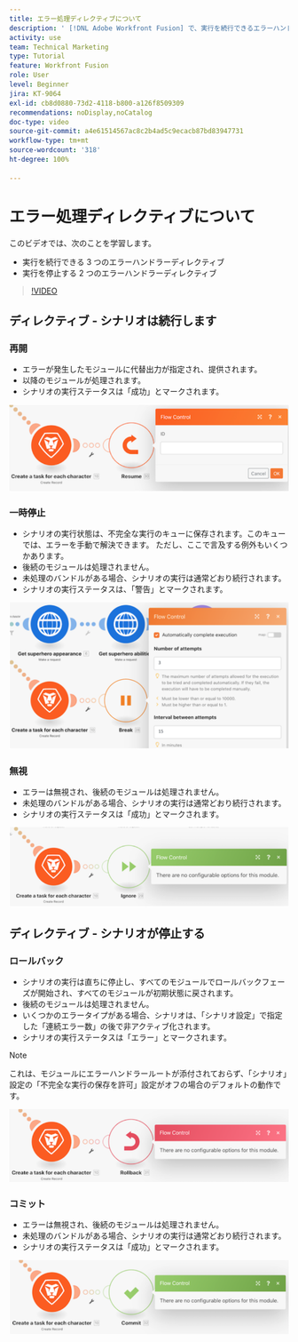 ```yaml
---
title: エラー処理ディレクティブについて
description: ' [!DNL Adobe Workfront Fusion] で、実行を続行できるエラーハンドラーディレクティブと、実行を停止するエラーハンドラーディレクティブについて説明します。'
activity: use
team: Technical Marketing
type: Tutorial
feature: Workfront Fusion
role: User
level: Beginner
jira: KT-9064
exl-id: cb8d0880-73d2-4118-b800-a126f8509309
recommendations: noDisplay,noCatalog
doc-type: video
source-git-commit: a4e61514567ac8c2b4ad5c9ecacb87bd83947731
workflow-type: tm+mt
source-wordcount: '318'
ht-degree: 100%

---
```


# エラー処理ディレクティブについて

このビデオでは、次のことを学習します。

* 実行を続行できる 3 つのエラーハンドラーディレクティブ
* 実行を停止する 2 つのエラーハンドラーディレクティブ

>[!VIDEO](https://video.tv.adobe.com/v/335305/?quality=12&learn=on)

## ディレクティブ - シナリオは続行します

### 再開

* エラーが発生したモジュールに代替出力が指定され、提供されます。
* 以降のモジュールが処理されます。
* シナリオの実行ステータスは「成功」とマークされます。

![再開ディレクティブの画像](assets/troubleshooting-and-error-handling-2.png)

### 一時停止

* シナリオの実行状態は、不完全な実行のキューに保存されます。このキューでは、エラーを手動で解決できます。 ただし、ここで言及する例外もいくつかあります。
* 後続のモジュールは処理されません。
* 未処理のバンドルがある場合、シナリオの実行は通常どおり続行されます。
* シナリオの実行ステータスは、「警告」とマークされます。

![一時停止ディレクティブの画像](assets/troubleshooting-and-error-handling-3.png)

### 無視

* エラーは無視され、後続のモジュールは処理されません。
* 未処理のバンドルがある場合、シナリオの実行は通常どおり続行されます。
* シナリオの実行ステータスは「成功」とマークされます。

![無視ディレクティブの画像](assets/troubleshooting-and-error-handling-4.png)

## ディレクティブ - シナリオが停止する

### ロールバック

* シナリオの実行は直ちに停止し、すべてのモジュールでロールバックフェーズが開始され、すべてのモジュールが初期状態に戻されます。
* 後続のモジュールは処理されません。
* いくつかのエラータイプがある場合、シナリオは、「シナリオ設定」で指定した「連続エラー数」の後で非アクティブ化されます。
* シナリオの実行ステータスは「エラー」とマークされます。

>[!NOTE]
>
>これは、モジュールにエラーハンドラールートが添付されておらず、「シナリオ」設定の「不完全な実行の保存を許可」設定がオフの場合のデフォルトの動作です。

![ロールバックディレクティブの画像](assets/troubleshooting-and-error-handling-5.png)

### コミット

* エラーは無視され、後続のモジュールは処理されません。
* 未処理のバンドルがある場合、シナリオの実行は通常どおり続行されます。
* シナリオの実行ステータスは「成功」とマークされます。

![コミットディレクティブの画像](assets/troubleshooting-and-error-handling-6.png)
